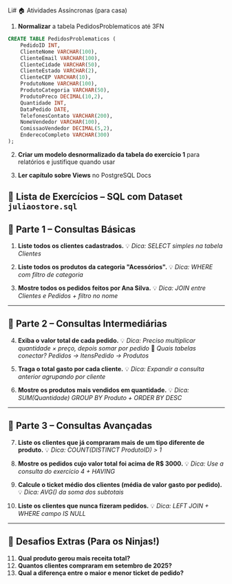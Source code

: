 Li# 🏠 Atividades Assíncronas (para casa)

1. **Normalizar** a tabela PedidosProblematicos até 3FN

```sql
CREATE TABLE PedidosProblematicos (
    PedidoID INT,
    ClienteNome VARCHAR(100),
    ClienteEmail VARCHAR(100),
    ClienteCidade VARCHAR(50),
    ClienteEstado VARCHAR(2),
    ClienteCEP VARCHAR(10),
    ProdutoNome VARCHAR(100),
    ProdutoCategoria VARCHAR(50),
    ProdutoPreco DECIMAL(10,2),
    Quantidade INT,
    DataPedido DATE,
    TelefonesContato VARCHAR(200),
    NomeVendedor VARCHAR(100),
    ComissaoVendedor DECIMAL(5,2),
    EnderecoCompleto VARCHAR(300)
);
```

2. **Criar um modelo desnormalizado da tabela do exercício 1** para relatórios e justifique quando usar

3. **Ler capítulo sobre Views** no PostgreSQL Docs

## 📘 Lista de Exercícios – SQL com Dataset `juliaostore.sql`

## 📌 Parte 1 – Consultas Básicas

1. **Liste todos os clientes cadastrados.**
   💡 _Dica: SELECT simples na tabela Clientes_

2. **Liste todos os produtos da categoria "Acessórios".**
   💡 _Dica: WHERE com filtro de categoria_

3. **Mostre todos os pedidos feitos por Ana Silva.**
   💡 _Dica: JOIN entre Clientes e Pedidos + filtro no nome_

---

## 📌 Parte 2 – Consultas Intermediárias

4. **Exiba o valor total de cada pedido.**
   💡 _Dica: Preciso multiplicar quantidade × preço, depois somar por pedido_
   🤔 _Quais tabelas conectar? Pedidos → ItensPedido → Produtos_

5. **Traga o total gasto por cada cliente.**
   💡 _Dica: Expandir a consulta anterior agrupando por cliente_

6. **Mostre os produtos mais vendidos em quantidade.**
   💡 _Dica: SUM(Quantidade) GROUP BY Produto + ORDER BY DESC_

---

## 📌 Parte 3 – Consultas Avançadas

7. **Liste os clientes que já compraram mais de um tipo diferente de produto.**
   💡 _Dica: COUNT(DISTINCT ProdutoID) > 1_

8. **Mostre os pedidos cujo valor total foi acima de R$ 3000.**
   💡 _Dica: Use a consulta do exercício 4 + HAVING_

9. **Calcule o ticket médio dos clientes (média de valor gasto por pedido).**
   💡 _Dica: AVG() da soma dos subtotais_

10. **Liste os clientes que nunca fizeram pedidos.**
    💡 _Dica: LEFT JOIN + WHERE campo IS NULL_

---

## 🎯 Desafios Extras (Para os Ninjas!)

11. **Qual produto gerou mais receita total?**
12. **Quantos clientes compraram em setembro de 2025?**
13. **Qual a diferença entre o maior e menor ticket de pedido?**
